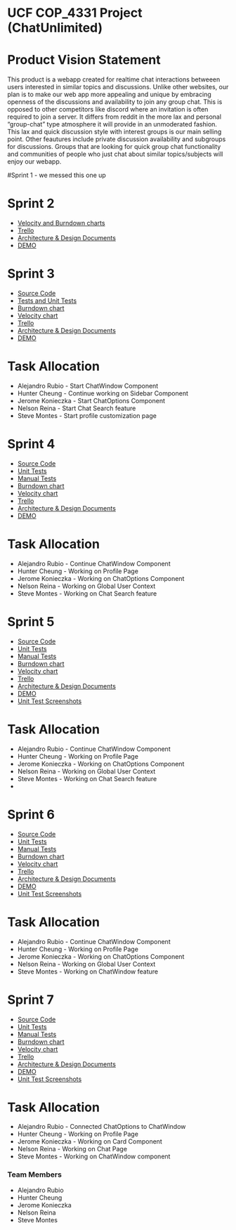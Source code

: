 # UCF COP_4331 Project (ChatUnlimited)

# Product Vision Statement

This product is a webapp created for realtime chat interactions betweeen users interested in similar topics and discussions.
Unlike other websites, our plan is to make our web app more appealing and unique by embracing openness of the discussions 
and availability to join any group chat. This is opposed to other competitors like discord where an invitation is often 
required to join a server. It differs from reddit in the more lax and personal “group-chat” type atmosphere it will 
provide in an unmoderated fashion. This lax and quick discussion style with interest groups is our main selling point.
Other feautures include private discussion availability and subgroups for discussions. Groups that are looking for quick 
group chat functionality and communities of people who just chat about similar topics/subjects will enjoy our webapp. 

#Sprint 1 - we messed this one up

# Sprint 2
- [Velocity and Burndown charts](https://docs.google.com/spreadsheets/d/1upUzMZMtthAg0LUP5b4fbpAZldVFypU6L3LfWf_3Akc/edit?usp=sharing)
- [Trello](https://trello.com/b/qaRvqV9A/project-management)
- [Architecture & Design Documents](/artifacts/architecture.md)
- [DEMO](https://youtu.be/FGrOQT4gVEI)


# Sprint 3
- [Source Code](/src)
- [Tests and Unit Tests](/src/unitTests)
- [Burndown chart](https://docs.google.com/spreadsheets/d/1upUzMZMtthAg0LUP5b4fbpAZldVFypU6L3LfWf_3Akc/edit?usp=sharing)
- [Velocity chart](https://docs.google.com/spreadsheets/d/1jKwPLi_FV2iHeRY4Cpr7XaL948TdbM8p8v62qhJ1EL8/edit?usp=sharing)
- [Trello](https://trello.com/b/qaRvqV9A/project-management)
- [Architecture & Design Documents](/artifacts/architecture.md)
- [DEMO](https://youtu.be/FGrOQT4gVEI)

# Task Allocation
- Alejandro Rubio - Start ChatWindow Component
- Hunter Cheung - Continue working on Sidebar Component
- Jerome Konieczka - Start ChatOptions Component
- Nelson Reina - Start Chat Search feature
- Steve Montes - Start profile customization page

# Sprint 4
- [Source Code](/src)
- [Unit Tests](/src/unitTests)
- [Manual Tests](https://docs.google.com/spreadsheets/d/1cl-znvVYcCL0QEF4kNXbh__SmjKL4W6cAZ4UNvIYrzA/edit#gid=0)
- [Burndown chart](https://docs.google.com/spreadsheets/d/1upUzMZMtthAg0LUP5b4fbpAZldVFypU6L3LfWf_3Akc/edit?usp=sharing)
- [Velocity chart](https://docs.google.com/spreadsheets/d/1jKwPLi_FV2iHeRY4Cpr7XaL948TdbM8p8v62qhJ1EL8/edit?usp=sharing)
- [Trello](https://trello.com/b/qaRvqV9A/project-management)
- [Architecture & Design Documents](/artifacts/architecture.md)
- [DEMO](https://youtu.be/QdMZDuTcL9g)

# Task Allocation
- Alejandro Rubio - Continue ChatWindow Component
- Hunter Cheung - Working on Profile Page
- Jerome Konieczka - Working on ChatOptions Component
- Nelson Reina - Working on Global User Context
- Steve Montes - Working on  Chat Search feature

# Sprint 5
- [Source Code](/src)
- [Unit Tests](/src/unitTests)
- [Manual Tests](https://docs.google.com/spreadsheets/d/1cl-znvVYcCL0QEF4kNXbh__SmjKL4W6cAZ4UNvIYrzA/edit#gid=0)
- [Burndown chart](https://docs.google.com/spreadsheets/d/1MWNkCmtCtQpao57CAQxD93kSfH9QAHncaTseCCbnNkE/edit#gid=0)
- [Velocity chart](https://docs.google.com/spreadsheets/d/15zyJoECvKrc9pT0Xe2e4iJjeQulPTzM3qINFzuJVBRY/edit?usp=sharing)
- [Trello](https://trello.com/b/qaRvqV9A/project-management)
- [Architecture & Design Documents](/artifacts/architecture.md)
- [DEMO](https://youtu.be/QdMZDuTcL9g)
- [Unit Test Screenshots](/src/unitTests/demoScreenshot.md)

# Task Allocation
- Alejandro Rubio - Continue ChatWindow Component
- Hunter Cheung - Working on Profile Page
- Jerome Konieczka - Working on ChatOptions Component
- Nelson Reina - Working on Global User Context
- Steve Montes - Working on  Chat Search feature
- 
# Sprint 6
- [Source Code](/src)
- [Unit Tests](/src/unitTests)
- [Manual Tests](https://docs.google.com/spreadsheets/d/1cl-znvVYcCL0QEF4kNXbh__SmjKL4W6cAZ4UNvIYrzA/edit#gid=0)
- [Burndown chart](https://docs.google.com/spreadsheets/d/1CqLzpgV4gn4rGHXS0HKF8N7cvMqDc186nMOeezwOcps/edit?usp=sharing)
- [Velocity chart](https://docs.google.com/spreadsheets/d/15zyJoECvKrc9pT0Xe2e4iJjeQulPTzM3qINFzuJVBRY/edit#gid=0)
- [Trello](https://trello.com/b/qaRvqV9A/project-management)
- [Architecture & Design Documents](/artifacts/architecture.md)
- [DEMO](https://www.youtube.com/watch?v=ck3gXT8IJWQ)
- [Unit Test Screenshots](/src/unitTests/demoScreenshot.md)

# Task Allocation
- Alejandro Rubio - Continue ChatWindow Component
- Hunter Cheung - Working on Profile Page
- Jerome Konieczka - Working on ChatOptions Component
- Nelson Reina - Working on Global User Context
- Steve Montes - Working on ChatWindow feature

# Sprint 7
- [Source Code](/src)
- [Unit Tests](/src/unitTests)
- [Manual Tests](https://docs.google.com/spreadsheets/d/1cl-znvVYcCL0QEF4kNXbh__SmjKL4W6cAZ4UNvIYrzA/edit#gid=0)
- [Burndown chart](https://docs.google.com/spreadsheets/d/1GKb3JNM5ToXbW3CUn4OlQRvRZEDlkzqRiJJoA5xnkCk/edit?usp=sharing)
- [Velocity chart](https://docs.google.com/spreadsheets/d/15zyJoECvKrc9pT0Xe2e4iJjeQulPTzM3qINFzuJVBRY/edit#gid=0)
- [Trello](https://trello.com/b/qaRvqV9A/project-management)
- [Architecture & Design Documents](/artifacts/architecture.md)
- [DEMO](https://youtu.be/s1ae0koEQFM)
- [Unit Test Screenshots](/src/unitTests/demoScreenshot.md)

# Task Allocation
- Alejandro Rubio - Connected ChatOptions to ChatWindow
- Hunter Cheung - Working on Profile Page
- Jerome Konieczka - Working on Card Component
- Nelson Reina - Working on Chat Page
- Steve Montes - Working on ChatWindow component




### Team Members

- Alejandro Rubio
- Hunter Cheung
- Jerome Konieczka
- Nelson Reina
- Steve Montes
